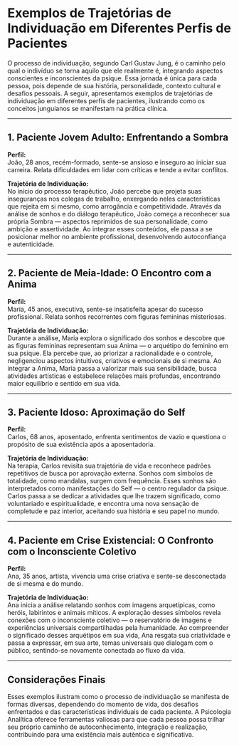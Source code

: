 
# Exemplos de Trajetórias de Individuação em Diferentes Perfis de Pacientes

O processo de individuação, segundo Carl Gustav Jung, é o caminho pelo qual o indivíduo se torna aquilo que ele realmente é, integrando aspectos conscientes e inconscientes da psique. Essa jornada é única para cada pessoa, pois depende de sua história, personalidade, contexto cultural e desafios pessoais. A seguir, apresentamos exemplos de trajetórias de individuação em diferentes perfis de pacientes, ilustrando como os conceitos junguianos se manifestam na prática clínica.

---

## 1. **Paciente Jovem Adulto: Enfrentando a Sombra**

**Perfil:**  
João, 28 anos, recém-formado, sente-se ansioso e inseguro ao iniciar sua carreira. Relata dificuldades em lidar com críticas e tende a evitar conflitos.

**Trajetória de Individuação:**  
No início do processo terapêutico, João percebe que projeta suas inseguranças nos colegas de trabalho, enxergando neles características que rejeita em si mesmo, como arrogância e competitividade. Através da análise de sonhos e do diálogo terapêutico, João começa a reconhecer sua própria Sombra — aspectos reprimidos de sua personalidade, como ambição e assertividade. Ao integrar esses conteúdos, ele passa a se posicionar melhor no ambiente profissional, desenvolvendo autoconfiança e autenticidade.

---

## 2. **Paciente de Meia-Idade: O Encontro com a Anima**

**Perfil:**  
Maria, 45 anos, executiva, sente-se insatisfeita apesar do sucesso profissional. Relata sonhos recorrentes com figuras femininas misteriosas.

**Trajetória de Individuação:**  
Durante a análise, Maria explora o significado dos sonhos e descobre que as figuras femininas representam sua Anima — o arquétipo do feminino em sua psique. Ela percebe que, ao priorizar a racionalidade e o controle, negligenciou aspectos intuitivos, criativos e emocionais de si mesma. Ao integrar a Anima, Maria passa a valorizar mais sua sensibilidade, busca atividades artísticas e estabelece relações mais profundas, encontrando maior equilíbrio e sentido em sua vida.

---

## 3. **Paciente Idoso: Aproximação do Self**

**Perfil:**  
Carlos, 68 anos, aposentado, enfrenta sentimentos de vazio e questiona o propósito de sua existência após a aposentadoria.

**Trajetória de Individuação:**  
Na terapia, Carlos revisita sua trajetória de vida e reconhece padrões repetitivos de busca por aprovação externa. Sonhos com símbolos de totalidade, como mandalas, surgem com frequência. Esses sonhos são interpretados como manifestações do Self — o centro regulador da psique. Carlos passa a se dedicar a atividades que lhe trazem significado, como voluntariado e espiritualidade, e encontra uma nova sensação de completude e paz interior, aceitando sua história e seu papel no mundo.

---

## 4. **Paciente em Crise Existencial: O Confronto com o Inconsciente Coletivo**

**Perfil:**  
Ana, 35 anos, artista, vivencia uma crise criativa e sente-se desconectada de si mesma e do mundo.

**Trajetória de Individuação:**  
Ana inicia a análise relatando sonhos com imagens arquetípicas, como heróis, labirintos e animais míticos. A exploração desses símbolos revela conexões com o inconsciente coletivo — o reservatório de imagens e experiências universais compartilhadas pela humanidade. Ao compreender o significado desses arquétipos em sua vida, Ana resgata sua criatividade e passa a expressar, em sua arte, temas universais que dialogam com o público, sentindo-se novamente conectada ao fluxo da vida.

---

## Considerações Finais

Esses exemplos ilustram como o processo de individuação se manifesta de formas diversas, dependendo do momento de vida, dos desafios enfrentados e das características individuais de cada paciente. A Psicologia Analítica oferece ferramentas valiosas para que cada pessoa possa trilhar seu próprio caminho de autoconhecimento, integração e realização, contribuindo para uma existência mais autêntica e significativa.
```
